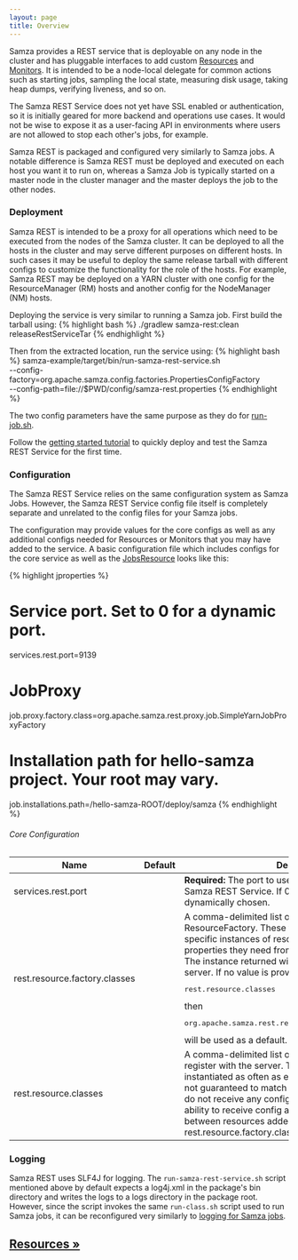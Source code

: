 ```yaml
---
layout: page
title: Overview
---
```

<!--
   Licensed to the Apache Software Foundation (ASF) under one or more
   contributor license agreements.  See the NOTICE file distributed with
   this work for additional information regarding copyright ownership.
   The ASF licenses this file to You under the Apache License, Version 2.0
   (the "License"); you may not use this file except in compliance with
   the License.  You may obtain a copy of the License at

       http://www.apache.org/licenses/LICENSE-2.0

   Unless required by applicable law or agreed to in writing, software
   distributed under the License is distributed on an "AS IS" BASIS,
   WITHOUT WARRANTIES OR CONDITIONS OF ANY KIND, either express or implied.
   See the License for the specific language governing permissions and
   limitations under the License.
-->

Samza provides a REST service that is deployable on any node in the cluster and has pluggable interfaces to add custom [Resources](resources.html) and [Monitors](monitors.html). It is intended to be a node-local delegate for common actions such as starting jobs, sampling the local state, measuring disk usage, taking heap dumps, verifying liveness, and so on.

The Samza REST Service does not yet have SSL enabled or authentication, so it is initially geared for more backend and operations use cases. It would not be wise to expose it as a user-facing API in environments where users are not allowed to stop each other's jobs, for example.

Samza REST is packaged and configured very similarly to Samza jobs. A notable difference is Samza REST must be deployed and executed on each host you want it to run on, whereas a Samza Job is typically started on a master node in the cluster manager and the master deploys the job to the other nodes.

### Deployment
Samza REST is intended to be a proxy for all operations which need to be executed from the nodes of the Samza cluster. It can be deployed to all the hosts in the cluster and may serve different purposes on different hosts. In such cases it may be useful to deploy the same release tarball with different configs to customize the functionality for the role of the hosts. For example, Samza REST may be deployed on a YARN cluster with one config for the ResourceManager (RM) hosts and another config for the NodeManager (NM) hosts.

Deploying the service is very similar to running a Samza job. First build the tarball using:
{% highlight bash %}
./gradlew samza-rest:clean releaseRestServiceTar
{% endhighlight %}


Then from the extracted location, run the service using:
{% highlight bash %}
samza-example/target/bin/run-samza-rest-service.sh  \
  --config-factory=org.apache.samza.config.factories.PropertiesConfigFactory \
  --config-path=file://$PWD/config/samza-rest.properties
{% endhighlight %}

The two config parameters have the same purpose as they do for [run-job.sh](../jobs/job-runner.html).

Follow the [getting started tutorial](../../../tutorials/{{site.version}}/samza-rest-getting-started.html) to quickly deploy and test the Samza REST Service for the first time.

### Configuration
The Samza REST Service relies on the same configuration system as Samza Jobs. However, the Samza REST Service config file itself is completely separate and unrelated to the config files for your Samza jobs.

The configuration may provide values for the core configs as well as any additional configs needed for Resources or Monitors that you may have added to the service.  A basic configuration file which includes configs for the core service as well as the [JobsResource](resources/jobs.html#configuration) looks like this:

{% highlight jproperties %}
# Service port. Set to 0 for a dynamic port.
services.rest.port=9139

# JobProxy
job.proxy.factory.class=org.apache.samza.rest.proxy.job.SimpleYarnJobProxyFactory
# Installation path for hello-samza project. Your root may vary.
job.installations.path=/hello-samza-ROOT/deploy/samza
{% endhighlight %}

###### Core Configuration
<table class="table table-condensed table-bordered table-striped">
  <thead>
    <tr>
      <th>Name</th>
      <th>Default</th>
      <th>Description</th>
    </tr>
  </thead>
  <tbody>
    <tr>
      <td>services.rest.port</td><td></td><td><b>Required:</b> The port to use on the local host for the Samza REST Service. If 0, an available port will be dynamically chosen.</td>
    </tr>
    <tr>
      <td>rest.resource.factory.classes</td><td></td><td>A comma-delimited list of class names that implement ResourceFactory. These factories will be used to create specific instances of resources and can pull whatever properties they need from the provided server config. The instance returned will be used for the lifetime of the server. If no value is provided for this property or <pre>rest.resource.classes</pre> then <pre>org.apache.samza.rest.resources.DefaultResourceFactory</pre> will be used as a default.</td>
    </tr>
    <tr>
      <td>rest.resource.classes</td><td></td><td>A comma-delimited list of class names of resources to register with the server. These classes can be instantiated as often as each request, the life cycle is not guaranteed to match the server. Also, the instances do not receive any config. Note that the lifecycle and ability to receive config are the primary differences between resources added via this property versus rest.resource.factory.classes</td>
    </tr>
  </tbody>
</table>

### Logging
Samza REST uses SLF4J for logging. The `run-samza-rest-service.sh` script mentioned above by default expects a log4j.xml in the package's bin directory and writes the logs to a logs directory in the package root. However, since the script invokes the same `run-class.sh` script used to run Samza jobs, it can be reconfigured very similarly to [logging for Samza jobs](../jobs/logging.html).

## [Resources &raquo;](resources.html)